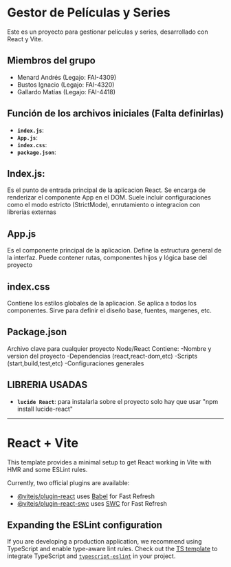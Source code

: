 # Gestor de Películas y Series

Este es un proyecto para gestionar películas y series, desarrollado con React y Vite.

## Miembros del grupo
- Menard Andrés (Legajo: FAI-4309)
- Bustos Ignacio (Legajo: FAI-4320)
- Gallardo Matías (Legajo: FAI-4418)

## Función de los archivos iniciales (Falta definirlas)
- **`index.js`**: 
- **`App.js`**: 
- **`index.css`**: 
- **`package.json`**: 

## Index.js:
Es el punto de entrada principal de la aplicacion React. Se encarga de renderizar el componente App en el DOM. Suele incluir
configuraciones como el modo estricto (StrictMode), enrutamiento o integracion con librerias externas

## App.js
Es el componente principal de la aplicacion. Define la estructura general de la interfaz. Puede contener rutas, componentes hijos y lógica base del proyecto

## index.css
Contiene los estilos globales de la aplicacion. Se aplica a todos los componentes. Sirve para definir el diseño base, fuentes, margenes, etc.

## Package.json
Archivo clave para cualquier proyecto Node/React
Contiene:
-Nombre y version del proyecto
-Dependencias (react,react-dom,etc)
-Scripts (start,build,test,etc)
-Configuraciones generales

## LIBRERIA USADAS
- **`lucide React`**: 
para instalarla sobre el proyecto solo hay que usar "npm install lucide-react"
---------------------------------------------------------------------------------------------------------------------------------

# React + Vite

This template provides a minimal setup to get React working in Vite with HMR and some ESLint rules.

Currently, two official plugins are available:

- [@vitejs/plugin-react](https://github.com/vitejs/vite-plugin-react/blob/main/packages/plugin-react/README.md) uses [Babel](https://babeljs.io/) for Fast Refresh
- [@vitejs/plugin-react-swc](https://github.com/vitejs/vite-plugin-react-swc) uses [SWC](https://swc.rs/) for Fast Refresh

## Expanding the ESLint configuration

If you are developing a production application, we recommend using TypeScript and enable type-aware lint rules. Check out the [TS template](https://github.com/vitejs/vite/tree/main/packages/create-vite/template-react-ts) to integrate TypeScript and [`typescript-eslint`](https://typescript-eslint.io) in your project.
